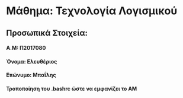 # Μάθημα: Τεχνολογία Λογισμικού
## Προσωπικά Στοιχεία:
#### A.M: Π2017080
#### Όνομα: Ελευθέριος
#### Επώνυμο: Μπαΐλης <br />
#### Τροποποίηση του .bashrc ώστε να εμφανίζει το ΑΜ
